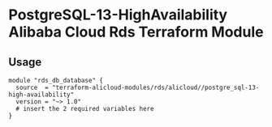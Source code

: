 #  PostgreSQL-13-HighAvailability Alibaba Cloud Rds Terraform Module

## Usage
```hcl
module "rds_db_database" {
  source  = "terraform-alicloud-modules/rds/alicloud//postgre_sql-13-high-availability"
  version = "~> 1.0"
  # insert the 2 required variables here
}
```

<!-- BEGINNING OF PRE-COMMIT-TERRAFORM DOCS HOOK -->
<!-- END OF PRE-COMMIT-TERRAFORM DOCS HOOK -->